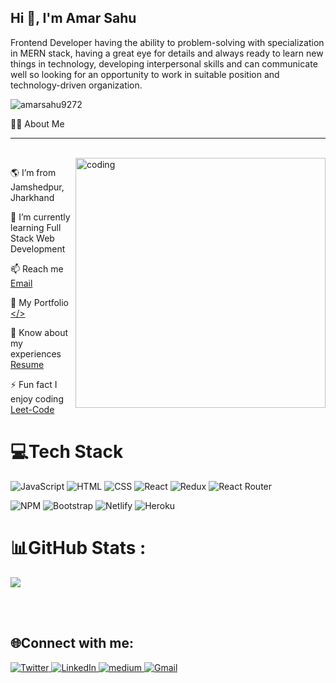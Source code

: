 <h2>Hi 👋, I'm Amar Sahu</h2> 

Frontend Developer having the ability to problem-solving with specialization in MERN stack, having a great eye for details and always ready to learn new things in technology, developing interpersonal skills  and can communicate well so looking for an opportunity to work in suitable position and technology-driven organization.
<p align="left"> <img src="https://komarev.com/ghpvc/?username=amarsahu9272&label=Profile%20views&color=0e75b6&style=flat" alt="amarsahu9272" /> </p>

🙋‍♂️ About Me 

<hr/>

<br/>
<img align="right" alt="coding" width="400" src="https://user-images.githubusercontent.com/56001279/169039511-a3887a25-f6aa-449c-a269-82372aaa8618.gif"/>


🌎 I’m from Jamshedpur, Jharkhand

🌱 I’m currently learning Full Stack Web Development

<!-- 💬 Ask me about HTML, CSS, JavaScript, React -->

📫 Reach me <a href="mailto:amarsaahu1997@gmail.com">Email</a> 

🚀 My Portfolio <a href="https://amar-sahu-portfolio.vercel.app/"></></a> 

📄 Know about my experiences <a href="https://drive.google.com/file/d/1dZmzDhBKE1uhWxi9qoTxZ5cKb_g7MJ-9/view?usp=drive_link">Resume</a> 

⚡ Fun fact I enjoy coding <a href="https://leetcode.com/AmarSaahu1997/">Leet-Code</a>

# 💻Tech Stack
![JavaScript](https://img.shields.io/badge/javascript-%23323330.svg?style=for-the-badge&logo=javascript&logoColor=%23F7DF1E) 
![HTML](https://img.shields.io/badge/html-%23E34F26.svg?style=for-the-badge&logo=html5&logoColor=white) 
![CSS](https://img.shields.io/badge/css-%231572B6.svg?style=for-the-badge&logo=css3&logoColor=white)
![React](https://img.shields.io/badge/react-%2320232a.svg?style=for-the-badge&logo=react&logoColor=%2361DAFB)
![Redux](https://img.shields.io/badge/redux-%23593d88.svg?style=for-the-badge&logo=redux&logoColor=white) 
![React Router](https://img.shields.io/badge/React_Router-CA4245?style=for-the-badge&logo=react-router&logoColor=white) 
<!-- ![TypeScript](https://img.shields.io/badge/typescript-%23007ACC.svg?style=for-the-badge&logo=typescript&logoColor=white)
![Chakra](https://img.shields.io/badge/chakra-%234ED1C5.svg?style=for-the-badge&logo=chakraui&logoColor=white) 
![MongoDB](https://img.shields.io/badge/MongoDB-%234ea94b.svg?style=for-the-badge&logo=mongodb&logoColor=white)
![NodeJS](https://img.shields.io/badge/node.js-6DA55F?style=for-the-badge&logo=node.js&logoColor=white) 
![Express.js](https://img.shields.io/badge/express.js-%23404d59.svg?style=for-the-badge&logo=express&logoColor=%2361DAFB) -->
![NPM](https://img.shields.io/badge/NPM-%23000000.svg?style=for-the-badge&logo=npm&logoColor=white) 
![Bootstrap](https://img.shields.io/badge/bootstrap-%23563D7C.svg?style=for-the-badge&logo=bootstrap&logoColor=white)
![Netlify](https://img.shields.io/badge/netlify-%23000000.svg?style=for-the-badge&logo=netlify&logoColor=#00C7B7) 
![Heroku](https://img.shields.io/badge/heroku-%23430098.svg?style=for-the-badge&logo=heroku&logoColor=white) 

# 📊GitHub Stats :
![](https://github-readme-streak-stats.herokuapp.com/?user=amarsahu9272&theme=react&hide_border=true)
<!-- ![GitHub Stats](https://github-readme-stats.vercel.app/api username=amarsahu9272&theme=radical) -->
<br/>
<br/>

## 🌐Connect with me:
<p>
    <a href="https://twitter.com/nanapatekar9272" target="_open">
        <img alt="Twitter" src="https://img.shields.io/badge/twitter-%231DA1F2.svg?&style=for-the-badge&logo=twitter&logoColor=white" />
    </a>
    <a href="https://www.linkedin.com/in/amar-s-4b3359145/" target="_open">
        <img alt="LinkedIn" src="https://img.shields.io/badge/linkedin-%230077B5.svg?&style=for-the-badge&logo=linkedin&logoColor=white" />
    </a> 
  <a href="https://medium.com/@amarsaahu1997" target="_open">
        <img alt="medium" src="https://img.shields.io/badge/medium-%2312100E?style=for-the-badge&logo=medium&logoColor" />
    </a>
  <a href="mailto:amarsaahu1997@gmail.com" target="_open">
        <img alt="Gmail" src="https://img.shields.io/badge/Gmail-D14836?style=for-the-badge&logo=gmail&logoColor=white" />
    </a>
  
</p>




